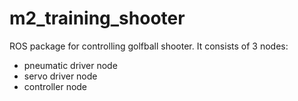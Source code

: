 # m2_training_shooter

ROS package for controlling golfball shooter.
It consists of 3 nodes:
- pneumatic driver node
- servo driver node
- controller node
